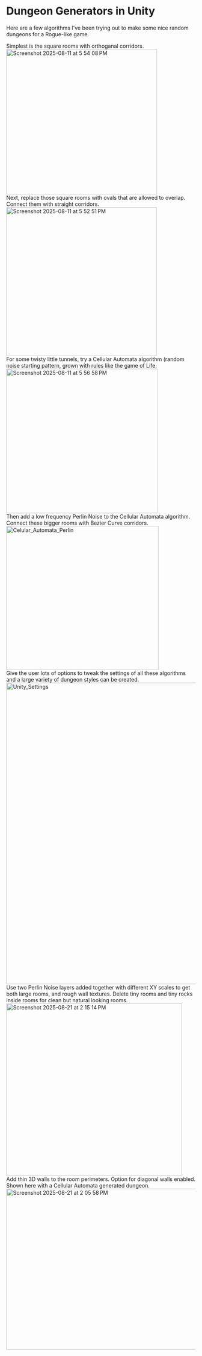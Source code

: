 <H1>Dungeon Generators in Unity</H1>

Here are a few algorithms I've been trying out to make some nice random dungeons for a Rogue-like game.
</P>
Simplest is the square rooms with orthoganal corridors.
<br>
<img width="401" height="385" alt="Screenshot 2025-08-11 at 5 54 08 PM" src="https://github.com/user-attachments/assets/fae1c4cf-4a38-4c83-94ee-315831d5102c" />
<br>
Next, replace those square rooms with ovals that are allowed to overlap.  Connect them with straight corridors.
<br>
<img width="400" height="394" alt="Screenshot 2025-08-11 at 5 52 51 PM" src="https://github.com/user-attachments/assets/af1f3bb2-15bc-4c71-b4f2-7e78e5f27917" />
<br>
For some twisty little tunnels, try a Cellular Automata algorithm (random noise starting pattern, grown with rules like the game of Life.
<br>
<img width="402" height="383" alt="Screenshot 2025-08-11 at 5 56 58 PM" src="https://github.com/user-attachments/assets/13b2c5da-63be-4eb5-910e-ccb6649c28bf" />
<br>
Then add a low frequency Perlin Noise to the Cellular Automata algorithm.  Connect these bigger rooms with Bezier Curve corridors.
<br>
<img width="405" height="381" alt="Celular_Automata_Perlin" src="https://github.com/user-attachments/assets/f8c33f6c-9bac-44ce-9f24-91aef4b14450" />
<br>
Give the user lots of options to tweak the settings of all these algorithms and a large variety of dungeon styles can be created.
<br>
<img width="885" height="799" alt="Unity_Settings" src="https://github.com/user-attachments/assets/eae93658-3abe-461f-90d9-f9e396ba0c0e" />
<br>
Use two Perlin Noise layers added together with different XY scales to get both large rooms, and rough wall textures.  Delete tiny rooms and tiny rocks inside rooms for clean but natural looking rooms.
<br>
<img width="467" height="457" alt="Screenshot 2025-08-21 at 2 15 14 PM" src="https://github.com/user-attachments/assets/26e98846-3b38-4dbd-8c8b-4a2729c9b9be" />
<br>
Add thin 3D walls to the room perimeters.  Option for diagonal walls enabled.  Shown here with a Cellular Automata generated dungeon.
<img width="611" height="427" alt="Screenshot 2025-08-21 at 2 05 58 PM" src="https://github.com/user-attachments/assets/6d572f41-b311-4fa1-8101-63b33da1becc" />
<br>

